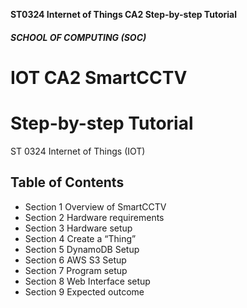 **ST0324 Internet of Things CA2 Step-by-step Tutorial**

##### SCHOOL OF COMPUTING (SOC)

# IOT CA2 SmartCCTV

# Step-by-step Tutorial

ST 0324 Internet of Things (IOT)

## Table of Contents


- Section 1 Overview of SmartCCTV
- Section 2 Hardware requirements
- Section 3 Hardware setup
- Section 4 Create a “Thing”
- Section 5 DynamoDB Setup
- Section 6 AWS S3 Setup
- Section 7 Program setup
- Section 8 Web Interface setup
- Section 9 Expected outcome

